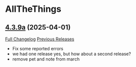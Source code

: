 # AllTheThings

## [4.3.9a](https://github.com/ATTWoWAddon/AllTheThings/tree/4.3.9a) (2025-04-01)
[Full Changelog](https://github.com/ATTWoWAddon/AllTheThings/compare/4.3.9...4.3.9a) [Previous Releases](https://github.com/ATTWoWAddon/AllTheThings/releases)

- Fix some reported errors  
- we had one release yes, but how about a second release?  
- remove pet and note from march  
